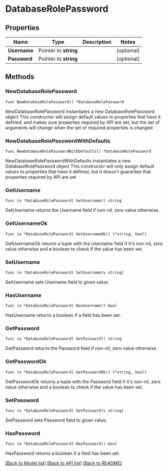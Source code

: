 # DatabaseRolePassword

## Properties

Name | Type | Description | Notes
------------ | ------------- | ------------- | -------------
**Username** | Pointer to **string** |  | [optional] 
**Password** | Pointer to **string** |  | [optional] 

## Methods

### NewDatabaseRolePassword

`func NewDatabaseRolePassword() *DatabaseRolePassword`

NewDatabaseRolePassword instantiates a new DatabaseRolePassword object
This constructor will assign default values to properties that have it defined,
and makes sure properties required by API are set, but the set of arguments
will change when the set of required properties is changed

### NewDatabaseRolePasswordWithDefaults

`func NewDatabaseRolePasswordWithDefaults() *DatabaseRolePassword`

NewDatabaseRolePasswordWithDefaults instantiates a new DatabaseRolePassword object
This constructor will only assign default values to properties that have it defined,
but it doesn't guarantee that properties required by API are set

### GetUsername

`func (o *DatabaseRolePassword) GetUsername() string`

GetUsername returns the Username field if non-nil, zero value otherwise.

### GetUsernameOk

`func (o *DatabaseRolePassword) GetUsernameOk() (*string, bool)`

GetUsernameOk returns a tuple with the Username field if it's non-nil, zero value otherwise
and a boolean to check if the value has been set.

### SetUsername

`func (o *DatabaseRolePassword) SetUsername(v string)`

SetUsername sets Username field to given value.

### HasUsername

`func (o *DatabaseRolePassword) HasUsername() bool`

HasUsername returns a boolean if a field has been set.

### GetPassword

`func (o *DatabaseRolePassword) GetPassword() string`

GetPassword returns the Password field if non-nil, zero value otherwise.

### GetPasswordOk

`func (o *DatabaseRolePassword) GetPasswordOk() (*string, bool)`

GetPasswordOk returns a tuple with the Password field if it's non-nil, zero value otherwise
and a boolean to check if the value has been set.

### SetPassword

`func (o *DatabaseRolePassword) SetPassword(v string)`

SetPassword sets Password field to given value.

### HasPassword

`func (o *DatabaseRolePassword) HasPassword() bool`

HasPassword returns a boolean if a field has been set.


[[Back to Model list]](../README.md#documentation-for-models) [[Back to API list]](../README.md#documentation-for-api-endpoints) [[Back to README]](../README.md)


